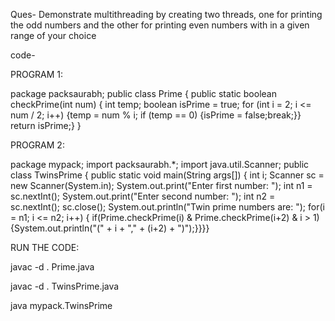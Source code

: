 Ques-  Demonstrate multithreading by creating two threads, one for printing the odd numbers and the other for printing even numbers with in a given range of your choice

code-

PROGRAM 1:

package packsaurabh;
public class Prime {
public static boolean checkPrime(int num) {
int temp;
boolean isPrime = true;
for (int i = 2; i <= num / 2; i++) 
{temp = num % i;
if (temp == 0) 
{isPrime = false;break;}}
return isPrime;} }

PROGRAM 2:

package mypack;
import packsaurabh.*;
import java.util.Scanner;
public class TwinsPrime {
public static void main(String args[]) {
int i;
Scanner sc = new Scanner(System.in);
System.out.print("Enter first number: ");
int n1 = sc.nextInt();
System.out.print("Enter second number: ");
int n2 = sc.nextInt();
sc.close();
System.out.println("Twin prime numbers are: ");
for(i = n1; i <= n2; i++) {
if(Prime.checkPrime(i) & Prime.checkPrime(i+2) & i > 1)
{System.out.println("(" + i + "," + (i+2) + ")");}}}}


RUN THE CODE:

javac -d . Prime.java

javac -d . TwinsPrime.java 

java mypack.TwinsPrime

 
